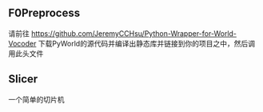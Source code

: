 ## F0Preprocess
请前往 https://github.com/JeremyCCHsu/Python-Wrapper-for-World-Vocoder 下载PyWorld的源代码并编译出静态库并链接到你的项目之中，然后调用此头文件

## Slicer
一个简单的切片机
